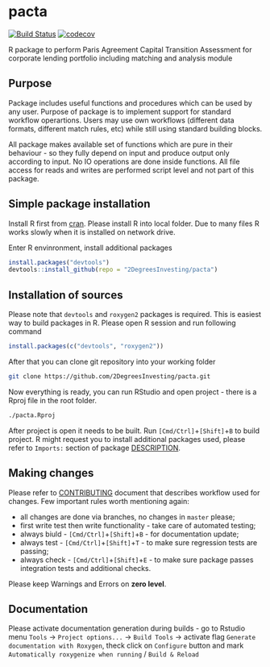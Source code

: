 
<!-- README.md is generated from README.Rmd. Please edit that file -->

# pacta

<!-- badges: start -->

[![Build
Status](https://travis-ci.com/2DegreesInvesting/pacta.svg?token=2zLsWyJspq4x2F3gWvyf&branch=master)](https://travis-ci.com/2DegreesInvesting/pacta)
[![codecov](https://codecov.io/gh/2DegreesInvesting/pacta/branch/master/graphs/badge.svg)](https://codecov.io/gh/2DegreesInvesting/pacta)
<!-- badges: end -->

R package to perform Paris Agreement Capital Transition Assessment for
corporate lending portfolio including matching and analysis module

## Purpose

Package includes useful functions and procedures which can be used by
any user. Purpose of package is to implement support for standard
workflow operartions. Users may use own workflows (different data
formats, different match rules, etc) while still using standard building
blocks.

All package makes available set of functions which are pure in their
behaviour - so they fully depend on input and produce output only
according to input. No IO operations are done inside functions. All file
access for reads and writes are performed script level and not part of
this package.

## Simple package installation

Install R first from [cran](https://cran.r-project.org). Please install
R into local folder. Due to many files R works slowly when it is
installed on network drive.

Enter R envinronment, install additional packages

``` r
install.packages("devtools")
devtools::install_github(repo = "2DegreesInvesting/pacta")
```

## Installation of sources

Please note that `devtools` and `roxygen2` packages is required. This is
easiest way to build packages in R. Please open R session and run
following command

``` r
install.packages(c("devtools", "roxygen2"))
```

After that you can clone git repository into your working folder

``` sh
git clone https://github.com/2DegreesInvesting/pacta.git
```

Now everything is ready, you can run RStudio and open project - there is
a Rproj file in the root folder.

``` sh
./pacta.Rproj
```

After project is open it needs to be built. Run
`[Cmd/Ctrl]`+`[Shift]`+`B` to build project. R might request you to
install additional packages used, please refer to `Imports:` section of
package [DESCRIPTION](/DESCRIPTION).

## Making changes

Please refer to [CONTRIBUTING](/CONTRIBUTING.md) document that describes
workflow used for changes. Few important rules worth mentioning again:

  - all changes are done via branches, no changes in `master` please;
  - first write test then write functionality - take care of automated
    testing;
  - always biuld - `[Cmd/Ctrl]`+`[Shift]`+`B` - for documentation
    update;
  - always test - `[Cmd/Ctrl]`+`[Shift]`+`T` - to make sure regression
    tests are passing;
  - always check - `[Cmd/Ctrl]`+`[Shift]`+`E` - to make sure package
    passes integration tests and additional checks.

Please keep Warnings and Errors on **zero level**.

## Documentation

Please activate documentation generation during builds - go to Rstudio
menu `Tools` -\> `Project options...` -\> `Build Tools` -\> activate
flag `Generate documentation with Roxygen`, theck click on `Configure`
button and mark `Automatically roxygenize when running` / `Build &
Reload`
